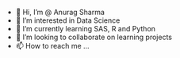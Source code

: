 - 👋 Hi, I’m @ Anurag Sharma
- 👀 I’m interested in Data Science
- 🌱 I’m currently learning SAS, R and Python
- 💞️ I’m looking to collaborate on learning projects
- 📫 How to reach me ...

<!---
anurag10july/anurag10july is a ✨ special ✨ repository because its `README.md` (this file) appears on your GitHub profile.
You can click the Preview link to take a look at your changes.
--->
